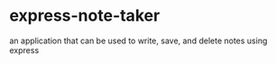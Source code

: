 # express-note-taker
an application that can be used to write, save, and delete notes using express
